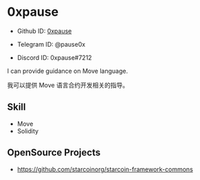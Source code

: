 
# 0xpause

* Github ID: [0xpause](https://github.com/0xpause)

* Telegram ID: @pause0x

* Discord ID: 0xpause#7212

I can provide guidance on Move language.

我可以提供 Move 语言合约开发相关的指导。

## Skill

* Move
* Solidity

## OpenSource Projects

* https://github.com/starcoinorg/starcoin-framework-commons  







